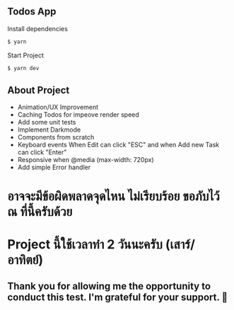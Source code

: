 ## Todos App

Install dependencies

```bash
$ yarn
```

Start Project

```bash
$ yarn dev
```

## About Project

- Animation/UX Improvement
- Caching Todos for impeove render speed
- Add some unit tests
- Implement Darkmode
- Components from scratch
- Keyboard events When Edit can click "ESC" and when Add new Task can click "Enter"
- Responsive when @media (max-width: 720px)
- Add simple Error handler

# อาจจะมีข้อผิดพลาดจุดไหน ไม่เรียบร้อย ขอภับไว้ ณ ที่นี้ครับด้วย

# Project นี้ใช้เวลาทำ 2 วันนะครับ (เสาร์/อาทิตย์)

## Thank you for allowing me the opportunity to conduct this test. I'm grateful for your support. 🙏
